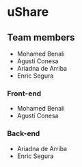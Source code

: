 # uShare

## Team members
- Mohamed Benali
- Agustí Conesa
- Ariadna de Arriba
- Enric Segura

### Front-end
- Mohamed Benali
- Agustí Conesa

### Back-end
- Ariadna de Arriba
- Enric Segura

